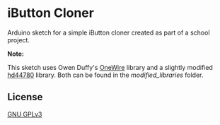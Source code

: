 # iButton Cloner

Arduino sketch for a simple iButton cloner created as part of a school project.

**Note:** 

This sketch uses Owen Duffy's [OneWire](https://github.com/owenduffy/OneWire) library and a slightly modified [hd44780](https://github.com/duinoWitchery/hd44780) library. Both can be found in the _modified_libraries_ folder.

## License
[GNU GPLv3](https://choosealicense.com/licenses/gpl-3.0/)
